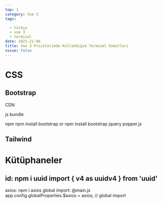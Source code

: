 ```yaml
---
top: 1
category: Vue 3
tags:

  - türkçe
  - vue 3
  - terminal
date: 2021-21-08
title: Vue 3 Projelerimde Kullandığım Terminal Komutları
vssue: false
---
```



# CSS

## Bootstrap
CDN
<link href="https://cdn.jsdelivr.net/npm/bootstrap@5.1.0/dist/css/bootstrap.min.css" rel="stylesheet" integrity="sha384-KyZXEAg3QhqLMpG8r+8fhAXLRk2vvoC2f3B09zVXn8CA5QIVfZOJ3BCsw2P0p/We" crossorigin="anonymous">


js bundle
<script src="https://cdn.jsdelivr.net/npm/bootstrap@5.1.0/dist/js/bootstrap.bundle.min.js" integrity="sha384-U1DAWAznBHeqEIlVSCgzq+c9gqGAJn5c/t99JyeKa9xxaYpSvHU5awsuZVVFIhvj" crossorigin="anonymous"></script>

npm
npm install bootstrap or
npm install bootstrap jquery popper.js


## Tailwind

# Kütüphaneler

id: npm i uuid
import { v4 as uuidv4 } from 'uuid' 
---

axios: npm i axios
global import: @main.js
app.config.globalProperties.$axios = axios; // global import


